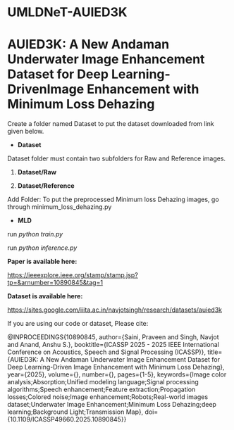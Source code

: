 # UMLDNeT-AUIED3K
# AUIED3K: A New Andaman Underwater Image Enhancement Dataset for Deep Learning-DrivenImage Enhancement with Minimum Loss Dehazing

 Create a folder named Dataset to put the dataset downloaded from link given below.

* **Dataset**

Dataset folder must contain two subfolders for Raw and Reference images.

1. **Dataset/Raw**

2. **Dataset/Reference**

Add Folder: To put the preprocessed Minimum loss Dehazing images, go through minimum_loss_dehazing.py

* **MLD**

  
run *python train.py*

run *python inference.py*

**Paper is available here:**

https://ieeexplore.ieee.org/stamp/stamp.jsp?tp=&arnumber=10890845&tag=1

**Dataset is available here:**

https://sites.google.com/iiita.ac.in/navjotsingh/research/datasets/auied3k

If you are using our code or dataset, Please cite:

@INPROCEEDINGS{10890845,
  author={Saini, Praveen and Singh, Navjot and Anand, Anshu S.},
  booktitle={ICASSP 2025 - 2025 IEEE International Conference on Acoustics, Speech and Signal Processing (ICASSP)}, 
  title={AUIED3K: A New Andaman Underwater Image Enhancement Dataset for Deep Learning-Driven Image Enhancement with Minimum Loss Dehazing}, 
  year={2025},
  volume={},
  number={},
  pages={1-5},
  keywords={Image color analysis;Absorption;Unified modeling language;Signal processing algorithms;Speech enhancement;Feature extraction;Propagation losses;Colored noise;Image enhancement;Robots;Real-world images dataset;Underwater Image Enhancement;Minimum Loss Dehazing;deep learning;Background Light;Transmission Map},
  doi={10.1109/ICASSP49660.2025.10890845}}
